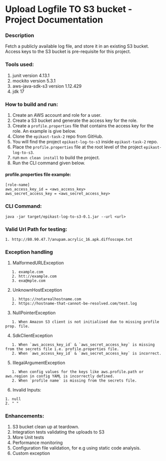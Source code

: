 # Upload Logfile TO S3 bucket - Project Documentation

### Description
Fetch a publicly available log file, and store it in an existing S3 bucket. Access keys to the S3 bucket is pre-requisite for this project.

### Tools used:
1. junit version 4.13.1
2. mockito version 5.3.1
3. aws-java-sdk-s3 version 1.12.429
4. jdk 17

### How to build and run:

1. Create an AWS account and role for a user.
2. Create a S3 bucket and generate the access key for the role.
3. Create a `profile.properties` file that contains the access key for the role. An example is give below.
4. Clone the `epikast-task-2` repo from GitHub.
5. You will find the project `epikast-log-to-s3` inside `epikast-task-2` repo.
6. Place the `profile.properties` file at the root level of the project `epikast-log-to-s3`.
7. run `mvn clean install` to build the project.
8. Run the CLI command given below.

#### profile.properties file example:
```
[role-name]
aws_access_key_id = <aws_access_key>
aws_secret_access_key = <aws_secret_access_key>
```

### CLI Command:

```
java -jar target/epikast-log-to-s3-0.1.jar --url <url>
```


### Valid Url Path for testing:
```
1. http://80.90.47.7/anupam.acrylic_16.apk.diffoscope.txt
```
### Exception handling

1. MalformedURLException
```
   1. example.com
   2. htt://example.com
   3. exa@mple.com
```
2. UnknownHostException
```
   1. https://notarealhostname.com
   2. https://hostname-that-cannot-be-resolved.com/test.log
```
3. NullPointerException
```
   1. When Amazon S3 client is not initialised due to missing profile prop. file.
```
4. SdkClientException
```
   1. When `aws_access_key_id` & `aws_secret_access_key` is missing from the secrets file i.e. profile.properties file.
   2. When `aws_access_key_id` & `aws_secret_access_key` is incorrect. 
```
5. IllegalArgumentException
```
   1. When config values for the keys like aws.profile.path or aws.region in config YAML is incorrectly defined.
   2. When `profile name` is missing from the secrets file.
```
6. Invalid Inputs:
```
1. null
2. " "
```


### Enhancements:
1. S3 bucket clean up at teardown.
2. Integration tests validating the uploads to S3
3. More Unit tests
4. Performance monitoring
5. Configuration file validation, for e.g using static code analysis.
6. Custom exception
